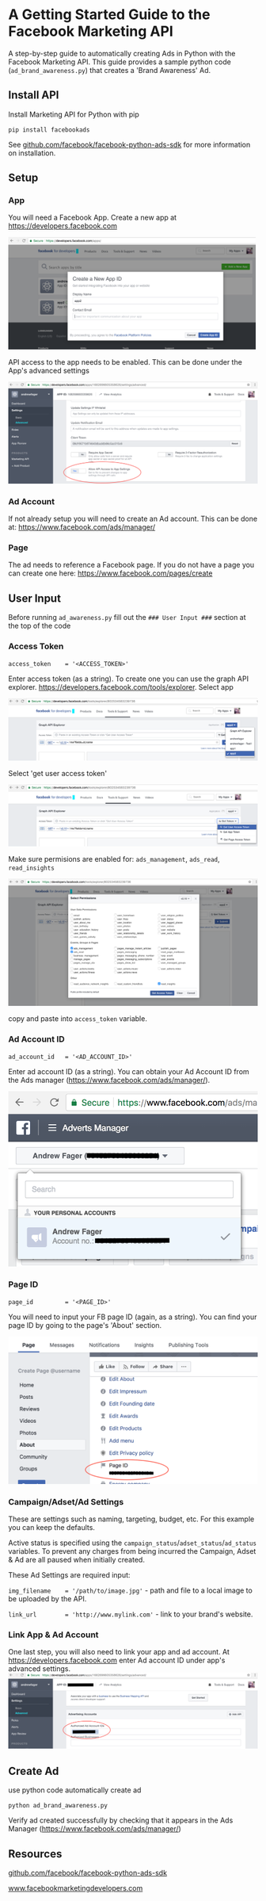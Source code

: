 # A Getting Started Guide to the Facebook Marketing API 
A step-by-step guide to automatically creating Ads in Python with the Facebook Marketing API. This guide provides a sample python code (``ad_brand_awareness.py``) that creates a 'Brand Awareness' Ad.

## Install API
Install Marketing API for Python with pip
```
pip install facebookads
```
See <a href="github.com/facebook/facebook-python-ads-sdk">github.com/facebook/facebook-python-ads-sdk</a> for more information on installation.

## Setup


### App
You will need a Facebook App. Create a new app at https://developers.facebook.com

<img src="images/fb-create-app2.png" width="500">

API access to the app needs to be enabled. This can be done under the App's advanced settings

![ScreenShot](images/fb-api-access.png)

### Ad Account

If not already setup you will need to create an Ad account. This can be done at: https://www.facebook.com/ads/manager/

### Page

The ad needs to reference a Facebook page. If you do not have a page you can create one here: https://www.facebook.com/pages/create

## User Input

Before running ``ad_awareness.py`` fill out the ``### User Input ###`` section at the top of the code  

### Access Token
``access_token    = '<ACCESS_TOKEN>'``

Enter access token (as a string). To create one you can use the graph API explorer.
https://developers.facebook.com/tools/explorer. Select app

![ScreenShot](images/fb-access-token-1.png)

Select 'get user access token'

![ScreenShot](images/fb-access-token-3.png)

Make sure permisions are enabled for: 
``ads_management``, ``ads_read``, ``read_insights``

![ScreenShot](images/fb-access-token-4.png)

copy and paste into ```access_token``` variable.  

### Ad Account ID
``ad_account_id   = '<AD_ACCOUNT_ID>'``

Enter ad account ID (as a string). You can obtain your Ad Account ID from the Ads manager (https://www.facebook.com/ads/manager/).

![ScreenShot](images/fb-ad-id3.png)



### Page ID
``page_id         = '<PAGE_ID>'``

You will need to input your FB page ID  (again, as a string). You can find your page ID by going to the page's 'About' section. 

![ScreenShot](images/fb-page-id2.png)




### Campaign/Adset/Ad Settings
These are settings such as naming, targeting, budget, etc. For this example you can keep the defaults. 

Active status is specified using the ```campaign_status```/```adset_status```/```ad_status``` variables. To prevent any charges from being incurred the Campaign, Adset & Ad are all paused when initially created. 


These Ad Settings are required input:

``img_filename    = '/path/to/image.jpg'`` - path and file to a local image to be uploaded by the API.

``link_url        = 'http://www.mylink.com'`` - link to your brand's website.


### Link App & Ad Account
One last step, you will also need to link your app and ad account. At https://developers.facebook.com enter Ad account ID under app's advanced settings.
![ScreenShot](images/fb-ad-id2.png)

## Create Ad

use python code automatically create ad
```
python ad_brand_awareness.py
```

Verify ad created successfully by checking that it appears in the Ads Manager (https://www.facebook.com/ads/manager/)


## Resources
<a href="github.com/facebook/facebook-python-ads-sdk">github.com/facebook/facebook-python-ads-sdk</a>

www.facebookmarketingdevelopers.com
